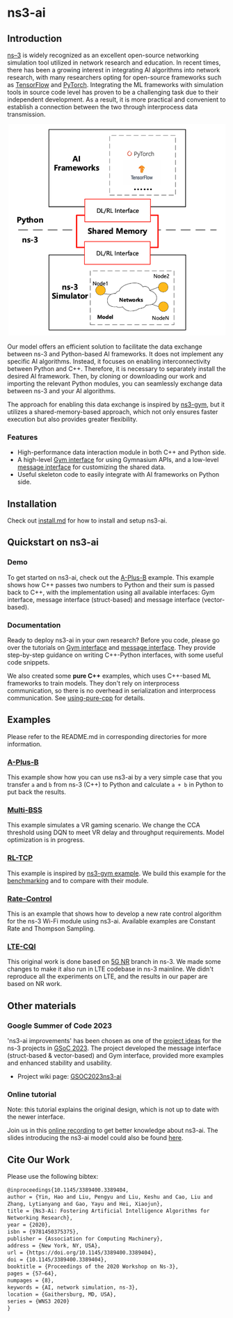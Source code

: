 # ns3-ai

## Introduction

[ns–3](https://www.nsnam.org/) is widely recognized as an excellent open-source networking simulation
tool utilized in network research and education. In recent times, there has been a growing interest in
integrating AI algorithms into network research, with many researchers opting for open-source frameworks
such as [TensorFlow](https://www.tensorflow.org/) and [PyTorch](https://pytorch.org/). Integrating the
ML frameworks with simulation tools in source code level has proven to be a challenging task due to their
independent development. As a result, it is more practical and convenient to establish a connection
between the two through interprocess data transmission.

<p align="center">
    <img src="./docs/architecture.png" alt="arch" width="500"/>
</p>

Our model offers an efficient solution to facilitate the data exchange between ns-3 and Python-based
AI frameworks. It does not implement any specific AI algorithms. Instead, it focuses on enabling
interconnectivity between Python and C++. Therefore, it is necessary to separately install the desired AI
framework. Then, by cloning or downloading our work and importing the relevant Python modules, you can
seamlessly exchange data between ns-3 and your AI algorithms.

The approach for enabling this data exchange is inspired by [ns3-gym](https://github.com/tkn-tub/ns3-gym),
but it utilizes a shared-memory-based approach, which not only ensures faster execution but also provides
greater flexibility.

### Features

- High-performance data interaction module in both C++ and Python side.
- A high-level [Gym interface](model/gym-interface) for using Gymnasium APIs, and a low-level
  [message interface](model/msg-interface) for customizing the shared data.
- Useful skeleton code to easily integrate with AI frameworks on Python side.

## Installation

Check out [install.md](./docs/install.md) for how to install and setup ns3-ai.

## Quickstart on ns3-ai

### Demo

To get started on ns3-ai, check out the [A-Plus-B](examples/a-plus-b) example. This example shows how
C++ passes two numbers to Python and their sum is passed back to C++, with the implementation using
all available interfaces: Gym interface, message interface (struct-based) and message
interface (vector-based).

### Documentation

Ready to deploy ns3-ai in your own research? Before you code, please go over the tutorials on
[Gym interface](model/gym-interface) and [message interface](model/msg-interface). They provide
step-by-step guidance on writing C++-Python interfaces, with some useful code snippets.

We also created some **pure C++** examples, which uses C++-based ML frameworks to train
models. They don't rely on interprocess communication, so there is no overhead in serialization
and interprocess communication. See [using-pure-cpp](docs/using-pure-cpp.md) for details.

## Examples

Please refer to the README.md in corresponding directories for more information.

### [A-Plus-B](examples/a-plus-b)

This example show how you can use ns3-ai by a very simple case that you transfer `a` and `b` from ns-3 (C++) to Python
and calculate `a + b` in Python to put back the results.

### [Multi-BSS](examples/multi-bss)

This example simulates a VR gaming scenario. We change the CCA threshold using DQN
to meet VR delay and throughput requirements. Model optimization is in progress.

### [RL-TCP](examples/rl-tcp/)

This example is inspired by [ns3-gym example](https://github.com/tkn-tub/ns3-gym#rl-tcp). We build this example for the
[benchmarking](./docs/benchmarking) and to compare with their module.

### [Rate-Control](examples/rate-control)

This is an example that shows how to develop a new rate control algorithm for the ns-3 Wi-Fi module using ns3-ai.
Available examples are Constant Rate and Thompson Sampling.

### [LTE-CQI](examples/lte-cqi/)

This original work is done based on [5G NR](https://5g-lena.cttc.es/) branch in ns-3. We made some changes to make it
also run in LTE codebase in ns-3 mainline. We didn't reproduce all the experiments on LTE, and the results in our paper
are based on NR work.

## Other materials

### Google Summer of Code 2023

'ns3-ai improvements' has been chosen as one of the [project ideas](https://www.nsnam.org/wiki/GSOC2023Projects)
for the ns-3 projects in [GSoC 2023](https://summerofcode.withgoogle.com/programs/2023). The project
developed the message interface (struct-based & vector-based) and Gym interface, provided more examples
and enhanced stability and usability.

- Project wiki page: [GSOC2023ns3-ai](https://www.nsnam.org/wiki/GSOC2023ns3-ai)

### Online tutorial

Note: this tutorial explains the original design, which is not up to date with the newer interface.

Join us in this [online recording](https://vimeo.com/566296651) to get better knowledge about ns3-ai.
The slides introducing the ns3-ai model could also be found [here](https://www.nsnam.org/wp-content/uploads/2021/tutorials/ns3-ai-tutorial-June-2021.pdf).

## Cite Our Work

Please use the following bibtex:

```
@inproceedings{10.1145/3389400.3389404,
author = {Yin, Hao and Liu, Pengyu and Liu, Keshu and Cao, Liu and Zhang, Lytianyang and Gao, Yayu and Hei, Xiaojun},
title = {Ns3-Ai: Fostering Artificial Intelligence Algorithms for Networking Research},
year = {2020},
isbn = {9781450375375},
publisher = {Association for Computing Machinery},
address = {New York, NY, USA},
url = {https://doi.org/10.1145/3389400.3389404},
doi = {10.1145/3389400.3389404},
booktitle = {Proceedings of the 2020 Workshop on Ns-3},
pages = {57–64},
numpages = {8},
keywords = {AI, network simulation, ns-3},
location = {Gaithersburg, MD, USA},
series = {WNS3 2020}
}

```